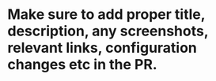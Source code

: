 # Make sure to add proper title, description, any screenshots, relevant links, configuration changes etc in the PR.